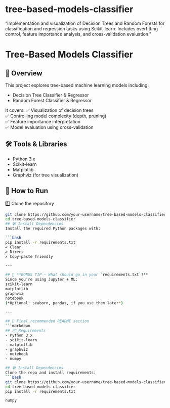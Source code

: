 # tree-based-models-classifier
“Implementation and visualization of Decision Trees and Random Forests for classification and regression tasks using Scikit-learn. Includes overfitting control, feature importance analysis, and cross-validation evaluation.”
# Tree-Based Models Classifier

## 📌 Overview
This project explores tree-based machine learning models including:
- Decision Tree Classifier & Regressor
- Random Forest Classifier & Regressor  

It covers:
✅ Visualization of decision trees  
✅ Controlling model complexity (depth, pruning)  
✅ Feature importance interpretation  
✅ Model evaluation using cross-validation  

## 🛠 Tools & Libraries
- Python 3.x
- Scikit-learn
- Matplotlib
- Graphviz (for tree visualization)

## 🚀 How to Run
1️⃣ Clone the repository  
```bash
git clone https://github.com/your-username/tree-based-models-classifier.git
cd tree-based-models-classifier
## 🛠 Install Dependencies
Install the required Python packages with:

```bash
pip install -r requirements.txt
✔ Clear  
✔ Direct  
✔ Copy-paste friendly  

---

## 🌟 **BONUS TIP — What should go in your `requirements.txt`?**
Since you’re using Jupyter + ML:
scikit-learn
matplotlib
graphviz
notebook
(*Optional: seaborn, pandas, if you use them later*)

---

## 🚀 Final recommended README section
```markdown
## 📦 Requirements
- Python 3.x
- scikit-learn
- matplotlib
- graphviz
- notebook
- numpy

## 🛠 Install Dependencies
Clone the repo and install requirements:
```bash
git clone https://github.com/your-username/tree-based-models-classifier.git
cd tree-based-models-classifier
pip install -r requirements.txt

numpy

